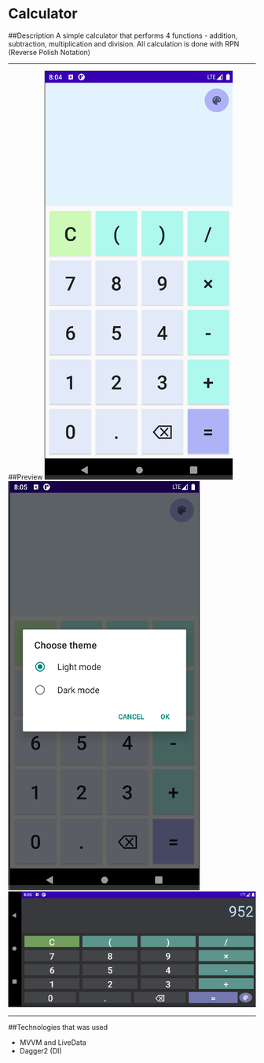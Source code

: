 # Calculator
##Description
A simple calculator that performs 4 functions - addition, subtraction, multiplication and division. All calculation is done with RPN (Reverse Polish Notation)

---
##Preview
![screen1](./app/src/screens/src1.png)
![screen2](./app/src/screens/src2.png)
![screen3](./app/src/screens/src3.png)

---
##Technologies that was used
- MVVM and LiveData
- Dagger2 (DI)
